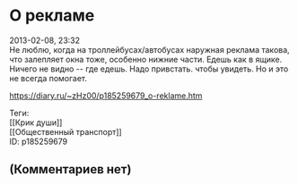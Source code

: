 О рекламе
=========

  
2013-02-08, 23:32  
 Не люблю, когда на троллейбусах/автобусах наружная реклама такова, что залепляет окна тоже, особенно нижние части. Едешь как в ящике. Ничего не видно -- где едешь. Надо привстать. чтобы увидеть. Но и это не всегда помогает.   
  
<https://diary.ru/~zHz00/p185259679_o-reklame.htm>  
  
Теги:  
[[Крик души]]  
[[Общественный транспорт]]  
ID: p185259679  


(Комментариев нет)
------------------